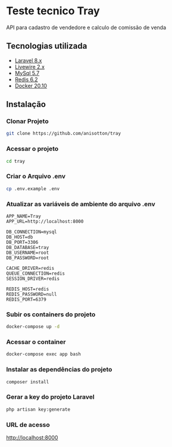 # Teste tecnico Tray

API para cadastro de vendedore e calculo de comissão de venda


## Tecnologias utilizada
- [Laravel 8.x](https://github.com/laravel/laravel)
- [Livewire 2.x](https://github.com/livewire/livewire)
- [MySql 5.7](https://dev.mysql.com/doc/refman/5.7/en/)
- [Redis 6.2](https://redis.io/)
- [Docker 20.10](https://www.docker.com/)

## Instalação
### Clonar Projeto
```sh
git clone https://github.com/anisotton/tray
```

### Acessar o projeto
```sh
cd tray
```

### Criar o Arquivo .env
```sh
cp .env.example .env
```

### Atualizar as variáveis de ambiente do arquivo .env
```dosini
APP_NAME=Tray
APP_URL=http://localhost:8000

DB_CONNECTION=mysql
DB_HOST=db
DB_PORT=3306
DB_DATABASE=tray
DB_USERNAME=root
DB_PASSWORD=root

CACHE_DRIVER=redis
QUEUE_CONNECTION=redis
SESSION_DRIVER=redis

REDIS_HOST=redis
REDIS_PASSWORD=null
REDIS_PORT=6379
```

### Subir os containers do projeto
```sh
docker-compose up -d
```

### Acessar o container
```sh
docker-compose exec app bash
```

### Instalar as dependências do projeto
```sh
composer install
```

### Gerar a key do projeto Laravel
```sh
php artisan key:generate
```


### URL de acesso
[http://localhost:8000](http://localhost:8000)
